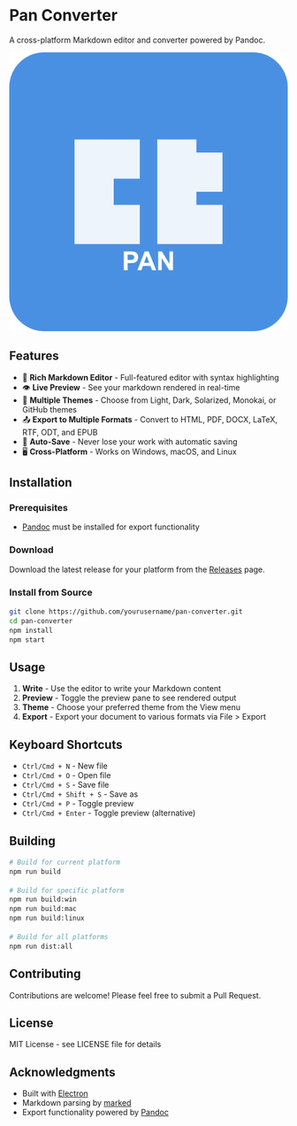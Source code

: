 # Pan Converter

A cross-platform Markdown editor and converter powered by Pandoc.

![Pan Converter](assets/icon.png)

## Features

- 📝 **Rich Markdown Editor** - Full-featured editor with syntax highlighting
- 👁️ **Live Preview** - See your markdown rendered in real-time
- 🎨 **Multiple Themes** - Choose from Light, Dark, Solarized, Monokai, or GitHub themes
- 📤 **Export to Multiple Formats** - Convert to HTML, PDF, DOCX, LaTeX, RTF, ODT, and EPUB
- 💾 **Auto-Save** - Never lose your work with automatic saving
- 🖥️ **Cross-Platform** - Works on Windows, macOS, and Linux

## Installation

### Prerequisites
- [Pandoc](https://pandoc.org/installing.html) must be installed for export functionality

### Download
Download the latest release for your platform from the [Releases](https://github.com/yourusername/pan-converter/releases) page.

### Install from Source
```bash
git clone https://github.com/yourusername/pan-converter.git
cd pan-converter
npm install
npm start
```

## Usage

1. **Write** - Use the editor to write your Markdown content
2. **Preview** - Toggle the preview pane to see rendered output
3. **Theme** - Choose your preferred theme from the View menu
4. **Export** - Export your document to various formats via File > Export

## Keyboard Shortcuts

- `Ctrl/Cmd + N` - New file
- `Ctrl/Cmd + O` - Open file
- `Ctrl/Cmd + S` - Save file
- `Ctrl/Cmd + Shift + S` - Save as
- `Ctrl/Cmd + P` - Toggle preview
- `Ctrl/Cmd + Enter` - Toggle preview (alternative)

## Building

```bash
# Build for current platform
npm run build

# Build for specific platform
npm run build:win
npm run build:mac
npm run build:linux

# Build for all platforms
npm run dist:all
```

## Contributing

Contributions are welcome! Please feel free to submit a Pull Request.

## License

MIT License - see LICENSE file for details

## Acknowledgments

- Built with [Electron](https://www.electronjs.org/)
- Markdown parsing by [marked](https://marked.js.org/)
- Export functionality powered by [Pandoc](https://pandoc.org/)